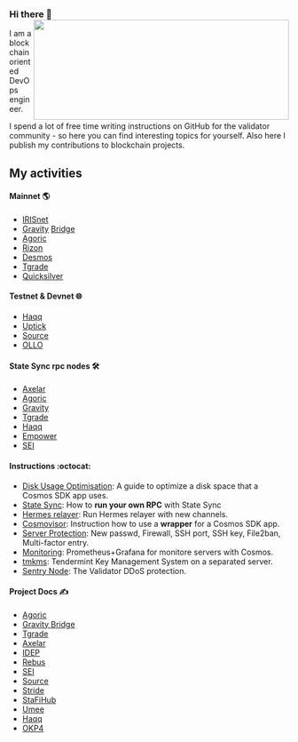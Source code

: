 ### Hi there 👋 <img align='right' src="https://github-readme-stats.vercel.app/api?username=AlexToTheSun&count_private=false&show_icons=true&include_all_commits=true&hide_rank=true&hide_title=true&theme=buefy" width=460 height=180>

I am a blockchain oriented DevOps engineer.

I spend a lot of free time writing instructions on GitHub for the validator community - so here you can find interesting topics for yourself. Also here I publish my contributions to blockchain projects.

## My activities

#### Mainnet :earth_americas:
- [IRISnet](https://www.mintscan.io/iris/validators/iva19ul0uva3fgtm6cd6tceprre4ghsfh6h3u29lcg)
- [Gravity](https://www.mintscan.io/gravity-bridge/validators/gravityvaloper1rqhsh8smda90d3n7txty38n44z5qfqpenp3q2v) [Bridge](https://gravity-bridge.ezstaking.io/validators/gravityvaloper1rqhsh8smda90d3n7txty38n44z5qfqpenp3q2v)
- [Agoric](https://bigdipper.live/agoric/validators/agoricvaloper1dg6cl026x7fwjagasv7jjlcjkhn60wujwew05a)
- [Rizon](https://www.mintscan.io/rizon/validators/rizonvaloper14qd4n677jxsuh7fqg7z7kvj2dzjqdkv8pqv7tk)
- [Desmos](https://www.mintscan.io/desmos/validators/desmosvaloper1cpr9l93e4s67svqg0crj0v35t3yl2a9zlst74m)
- [Tgrade](https://www.mintscan.io/tgrade/validators/tgrade1z79h4cw0plrq423zzzd9273g7jawh4cu0gg5tn)
- [Quicksilver](https://www.mintscan.io/quicksilver/validators/quickvaloper16alhdngxt2hyw4m32yxmtcntkalpxcy4m0ggex)

#### Testnet & Devnet 🌐
- [Haqq](https://haqq.explorers.guru/validator/haqqvaloper1s4qhe4dy8ghm2c23f85ey8hzxfcc5vmdyke329)
- [Uptick](https://explorer-turetskiy.xyz/uptick/staking/uptickvaloper1ze8tqpqd4x62j6y0l8wr6y2n9kkpky7sdw0a68)
- [Source](https://explorer-turetskiy.xyz/source/staking/sourcevaloper153pwnjajdfe9gwvwzuy3sr74f0uepyzpsfe7k0)
- [OLLO](https://ollo.explorers.guru/validator/ollovaloper1p4rryfyyfl2rxzg2dugtgkluj8m4umyn5ern08)

#### State Sync rpc nodes 🛠 
- [Axelar](https://github.com/AlexToTheSun/Validator_Activity/blob/main/State-Sync/Axelar-testnet-2.md)
- [Agoric](https://github.com/AlexToTheSun/Validator_Activity/blob/main/State-Sync/Agoric-mainnet.md)
- [Gravity](https://github.com/AlexToTheSun/Validator_Activity/blob/main/State-Sync/Gravity-Bridge.md)
- [Tgrade](https://github.com/AlexToTheSun/Validator_Activity/blob/main/State-Sync/Tgrade-Mainnet.md)
- [Haqq](https://github.com/AlexToTheSun/Validator_Activity/blob/main/State-Sync/Haqq-(haqq_54211-2).md)
- [Empower](https://github.com/AlexToTheSun/Validator_Activity/blob/main/State-Sync/EmpowerChain-Testnet.md)
- [SEI](https://github.com/AlexToTheSun/Validator_Activity/blob/main/State-Sync/SEI-atlantic-1.md)


#### Instructions :octocat:
- [Disk Usage Optimisation](https://github.com/AlexToTheSun/Cosmos_Quick_Wiki/blob/main/Disk-Usage-Optimisation.md): A guide to optimize a disk space that a Cosmos SDK app uses.
- [State Sync](https://github.com/AlexToTheSun/Validator_Activity/blob/main/State-Sync/README.md#how-to-run-your-own-rpc-with-state-sync): How to **run your own RPC** with State Sync
- [Hermes relayer](https://github.com/AlexToTheSun/Cosmos_Quick_Wiki/blob/main/Hermes-relayer.md): Run Hermes relayer with new channels. 
- [Cosmovisor](https://github.com/AlexToTheSun/Cosmos_Quick_Wiki/blob/main/Cosmovisor.md): Instruction how to use a **wrapper** for a Cosmos SDK app.
- [Server Protection](https://github.com/AlexToTheSun/Validator_Activity/blob/main/Mainnet-Guides/Minimum-server-protection.md): New passwd, Firewall, SSH port, SSH key, File2ban, Multi-factor entry.
- [Monitoring](https://github.com/AlexToTheSun/Validator_Activity/tree/main/Testnet-guides/Rebus/Monitoring): Prometheus+Grafana for monitore servers with Cosmos.
- [tmkms](https://github.com/AlexToTheSun/Validator_Activity/blob/main/Mainnet-Guides/Agoric/tmkms-(separated-server).md): Tendermint Key Management System on a separated server. 
- [Sentry Node](https://github.com/AlexToTheSun/Validator_Activity/blob/main/Mainnet-Guides/Agoric/Sentry-Node-Architecture.md): The Validator DDoS protection.

#### Project Docs ✍️
- [Agoric](https://github.com/AlexToTheSun/Validator_Activity/tree/main/Mainnet-Guides/Agoric)
- [Gravity Bridge](https://github.com/AlexToTheSun/Validator_Activity/tree/main/Mainnet-Guides/Gravity-Bridge)
- [Tgrade](https://github.com/AlexToTheSun/Validator_Activity/tree/main/Mainnet-Guides/Tgrade)
- [Axelar](https://github.com/AlexToTheSun/Validator_Activity/tree/main/Testnet-guides/Axelar)
- [IDEP](https://github.com/AlexToTheSun/Validator_Activity/tree/main/Mainnet-Guides/IDEP)
- [Rebus](https://github.com/AlexToTheSun/Validator_Activity/tree/main/Testnet-guides/Rebus)
- [SEI](https://github.com/AlexToTheSun/Validator_Activity/tree/main/Testnet-guides/SEI-testnet-devnet)
- [Source](https://github.com/AlexToTheSun/Validator_Activity/tree/main/Testnet-guides/Source)
- [Stride](https://github.com/AlexToTheSun/Validator_Activity/tree/main/Testnet-guides/Stride)
- [StaFiHub](https://github.com/AlexToTheSun/Validator_Activity/tree/main/Testnet-guides/StafiHub)
- [Umee](https://github.com/AlexToTheSun/Validator_Activity/tree/main/Mainnet-Guides/Umee)
- [Haqq](https://github.com/AlexToTheSun/Validator_Activity/tree/main/Testnet-guides/Haqq)
- [OKP4](https://github.com/AlexToTheSun/Validator_Activity/tree/main/Testnet-guides/OKP4)





<!--
**AlexToTheSun/AlexToTheSun** is a ✨ _special_ ✨ repository because its `README.md` (this file) appears on your GitHub profile.

Here are some ideas to get you started:

- 🔭 I’m currently working on ...
- 🌱 I’m currently learning ...
- 👯 I’m looking to collaborate on ...
- 🤔 I’m looking for help with ...
- 💬 Ask me about ...
- 📫 How to reach me: ...
- 😄 Pronouns: ...
- ⚡ Fun fact: ...
-->
